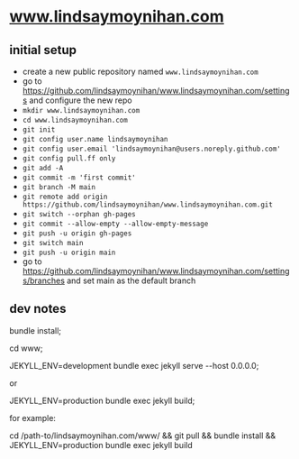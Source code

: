 # www.lindsaymoynihan.com

## initial setup

- create a new public repository named `www.lindsaymoynihan.com`
- go to https://github.com/lindsaymoynihan/www.lindsaymoynihan.com/settings and configure the new repo
- `mkdir www.lindsaymoynihan.com`
- `cd www.lindsaymoynihan.com`
- `git init`
- `git config user.name lindsaymoynihan`
- `git config user.email 'lindsaymoynihan@users.noreply.github.com'`
- `git config pull.ff only`
- `git add -A`
- `git commit -m 'first commit'`
- `git branch -M main`
- `git remote add origin https://github.com/lindsaymoynihan/www.lindsaymoynihan.com.git`
- `git switch --orphan gh-pages`
- `git commit --allow-empty --allow-empty-message`
- `git push -u origin gh-pages`
- `git switch main`
- `git push -u origin main`
- go to https://github.com/lindsaymoynihan/www.lindsaymoynihan.com/settings/branches and set main as the default branch

## dev notes

bundle install;

cd www;

JEKYLL_ENV=development bundle exec jekyll serve --host 0.0.0.0;

or

JEKYLL_ENV=production bundle exec jekyll build;

for example:

cd /path-to/lindsaymoynihan.com/www/ && git pull && bundle install && JEKYLL_ENV=production bundle exec jekyll build
